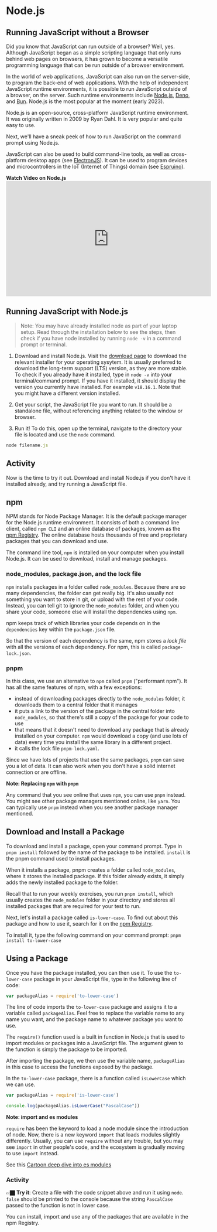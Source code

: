 # Node.js

## Running JavaScript without a Browser
Did you know that JavaScript can run outside of a browser? Well, yes. Although JavaScript began as a simple scripting language that only runs behind web pages on browsers, it has grown to become a versatile programming language that can be run outside of a browser environment.

In the world of web applications, JavaScript can also run on the server-side, to program the back-end of web applications. With the help of independent JavaScript runtime environments, it is possible to run JavaScript outside of a browser, on the server. Such runtime environments include [Node.js](https://nodejs.org/en), [Deno](https://deno.com/runtime), and [Bun](https://bun.sh/). Node.js is the most popular at the moment (early 2023).

Node.js is an open-source, cross-platform JavaScript runtime environment. It was originally written in 2009 by Ryan Dahl. It is very popular and quite easy to use.

Next, we'll have a sneak peek of how to run JavaScript  on the command prompt using Node.js.

<aside>

JavaScript can also  be used to build command-line tools, as well as cross-platform desktop apps (see  [ElectronJS](electron.js.org)). It can be used to program devices and microcontrollers in the IoT (Internet of Things) domain (see [Espruino](https://www.espruino.com/)).
</aside>

<summary><strong>Watch Video on Node.js</strong></summary>

<iframe width="560" height="315" src="https://www.youtube.com/embed/uVwtVBpw7RQ" title="YouTube video player" frameborder="0" allow="accelerometer; autoplay; clipboard-write; encrypted-media; gyroscope; picture-in-picture; web-share" allowfullscreen></iframe>


## Running JavaScript with Node.js

> Note: You may have already installed node as part of your laptop setup. Read through the installation below to see the steps, then check if you have node installed by running `node -v` in a command prompt or terminal.

1. Download and install Node.js. Visit the [download page](https://nodejs.org/en/download) to download the relevant installer for your operating sysytem. It is usually preferred to download the long-term support (LTS) version, as they are more stable. To check if you already have it installed, type in `node -v` into your terminal/command prompt. If you have it installed, it should display the version you currently have installed. For example `v18.16.1`. Note that you might have a different version installed.

2. Get your script, the JavaScript file you want to run. It should be a standalone file, without referencing anything related to the window or browser.

3. Run it! To do this, open up the terminal, navigate to the directory your file is located and use the `node` command.

```js
node filename.js
```

## Activity
Now is the time to try it out. Download and install Node.js if you don't have it installed already, and try running a JavaScript file.

## npm

NPM stands for Node Package Manager. It is the default package manager for the Node.js runtime environment. It consists of both a command line client, called `npm CLI` and an online database of packages, known as the [npm Registry](https://www.npmjs.com/).
The online database hosts thousands of free and proprietary packages that you can download and use. 

The command line tool, `npm` is installed on your computer when you install Node.js. It can be used to download, install and manage packages.

### node_modules, package.json, and the lock file
`npm` installs packages in a folder called `node_modules`. Because there are so many dependencies, the folder can get really big. It's also usually not something you want to store in git, or upload with the rest of your code. Instead, you can tell git to ignore the `node_modules` folder, and when you share your code, someone else will install the dependencies using `npm`.

npm keeps track of which libraries your code depends on in the `dependencies` key within the `package.json` file.

So that the version of each dependency is the same, npm stores a _lock file_ with all the versions of each dependency. For npm, this is called `package-lock.json`.

### pnpm

In this class, we use an alternative to `npm` called `pnpm` ("performant npm"). It has all the same features of npm, with a few exceptions: 
- instead of downloading packages directly to the `node_modules` folder, it downloads them to a central folder that it manages
- it puts a link to the version of the package in the central folder into `node_modules`, so that there's still a copy of the package for your code to use
- that means that it doesn't need to download any package that is already installed on your computer. `npm` would download a copy (and use lots of data) every time you install the same library in a different project.
- it calls the lock file `pnpm-lock.yaml`.

Since we have lots of projects that use the same packages, `pnpm` can save you a lot of data. It can also work when you don't have a solid internet connection or are offline.

**Note: Replacing `npm` with `pnpm`**

Any command that you see online that uses `npm`, you can use `pnpm` instead. You might see other package managers mentioned online, like `yarn`. You can typically use `pnpm` instead when you see another package manager mentioned.

## Download and Install a Package

To download and install a package, open your command prompt. Type in `pnpm install` followed by the name of the package to be installed. `install` is the pnpm command used to install packages. 

When it installs a package, pnpm creates a folder called `node_modules`, where it stores the installed package. If this folder already exists, it simply adds the newly installed package to the folder.

<aside>

Recall that to run your weekly exercises, you run `pnpm install`, which usually creates the `node_modules` folder in your directory and stores all installed packages that are required for your test to run.

</aside>

Next, let's install a package called `is-lower-case`. To find out about this package and how to use it, search for it on the [npm Registry](https://www.npmjs.com/).

To install it, type the following command on your command prompt: `pnpm install to-lower-case`

## Using a Package

Once you have the package installed, you can then use it. To use the `to-lower-case`  package in your JavaScript file, type in the following line of code:

```js
var packageAlias = require('to-lower-case')
```

The line of code imports the `to-lower-case` package and assigns it to a variable called `packageAlias`. Feel free to replace the variable name to any name you want, and the package name to whatever package you want to use.

The `require()` function used is a built in function in Node.js that is used to import modules or packages into a JavaScript file. The argument given to the function is simply the package to be imported.

After importing the package, we then use the variable name, `packageAlias` in this case to access the functions exposed by the package.

In the `to-lower-case` package, there is a function called `isLowerCase` which we can use.

```js
var packageAlias = require('is-lower-case')

console.log(packageAlias.isLowerCase("PascalCase"))
```

**Note: import and es modules**

`require` has been the keyword to load a node module since the introduction of node. Now, there is a new keyword `import` that loads modules slightly differently. Usually, you can use `require` without any trouble, but you may see `import` in other people's code, and the ecosystem is gradually moving to use `import` instead.

See this [Cartoon deep dive into es modules](https://hacks.mozilla.org/2018/03/es-modules-a-cartoon-deep-dive/)

### Activity

👉🏿 **Try it**:
Create a file with the code snippet above and run it using `node`. `false` should be printed to the console because the string `PascalCase` passed to the function is not in lower case.

You can install, import and use any of the packages that are available in the npm Registry.


